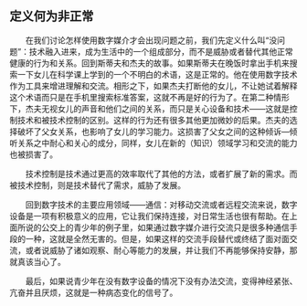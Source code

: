 ## 定义何为非正常

&emsp;&emsp;在我们讨论怎样使用数字媒介才会出现问题之前，我们先定义什么叫“没问题”：技术融入进来，成为生活中的一个组成部分，而不是威胁或者替代其他正常健康的行为和关系。回到斯蒂夫和杰夫的故事。如果斯蒂夫在晚饭时拿出手机来搜索一下女儿在科学课上学到的一个不明白的术语，这是正常的。他在使用数字技术作为工具来增进理解和交流。相形之下，如果杰夫打断他的女儿，不让她试着解释这个术语而只是在手机里搜索标准答案，这就不再是好的行为了。在第二种情形下，杰夫无视女儿的声音和他们之间的关系，而只是关心设备和技术——这就是控制技术和被技术控制的区别。这样的行为还有很多其他更加微妙的后果。杰夫的选择破坏了父女关系，也影响了女儿的学习能力。这损害了父女之间的这种倾诉—倾听关系之中耐心和关心的成分，同样，女儿在新的（知识）领域学习和交流的能力也被损害了。

&emsp;&emsp;技术控制是技术通过更高的效率取代了其他的方法，或者扩展了新的需求。而被技术控制，则是技术替代了需求，威胁了发展。

&emsp;&emsp;回到数字技术的主要应用领域——通信：对移动交流或者远程交流来说，数字设备是一项有积极意义的应用，它让我们保持连接，对日常生活也很有帮助。在上面所说的公交上的青少年的例子里，如果通过数字媒介进行交流只是很多种通信手段的一种，这就是全然无害的。但是，如果这样的交流手段替代或终结了面对面交流，或者说威胁了诸如观察、耐心等能力的发展，并让我们不再能够保持安静，那就真该当心了。

&emsp;&emsp;最后，如果说青少年在没有数字设备的情况下没有办法交流，变得神经紧张、亢奋并且厌烦，这就是一种病态变化的信号了。